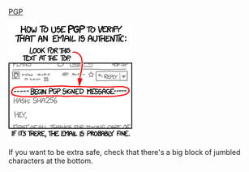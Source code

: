 [PGP](https://xkcd.com/1181)

![PGP](./random_comic.png)

If you want to be extra safe, check that there's a big block of jumbled characters at the bottom.

